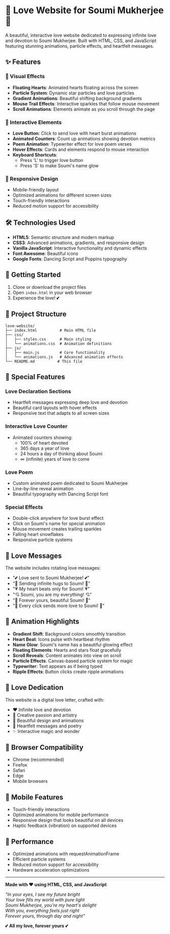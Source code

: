# 💖 Love Website for Soumi Mukherjee 💖

A beautiful, interactive love website dedicated to expressing infinite love and devotion to Soumi Mukherjee. Built with HTML, CSS, and JavaScript featuring stunning animations, particle effects, and heartfelt messages.

## ✨ Features

### 🎨 Visual Effects
- **Floating Hearts**: Animated hearts floating across the screen
- **Particle System**: Dynamic star particles and love particles
- **Gradient Animations**: Beautiful shifting background gradients
- **Mouse Trail Effects**: Interactive sparkles that follow mouse movement
- **Scroll Animations**: Elements animate as you scroll through the page

### 💝 Interactive Elements
- **Love Button**: Click to send love with heart burst animations
- **Animated Counters**: Count up animations showing devotion metrics
- **Poem Animation**: Typewriter effect for love poem verses
- **Hover Effects**: Cards and elements respond to mouse interaction
- **Keyboard Shortcuts**: 
  - Press 'L' to trigger love button
  - Press 'S' to make Soumi's name glow

### 📱 Responsive Design
- Mobile-friendly layout
- Optimized animations for different screen sizes
- Touch-friendly interactions
- Reduced motion support for accessibility

## 🛠️ Technologies Used

- **HTML5**: Semantic structure and modern markup
- **CSS3**: Advanced animations, gradients, and responsive design
- **Vanilla JavaScript**: Interactive functionality and dynamic effects
- **Font Awesome**: Beautiful icons
- **Google Fonts**: Dancing Script and Poppins typography

## 🚀 Getting Started

1. Clone or download the project files
2. Open `index.html` in your web browser
3. Experience the love! 💕

## 📂 Project Structure

```
love-website/
├── index.html          # Main HTML file
├── css/
│   ├── styles.css      # Main styling
│   └── animations.css  # Animation definitions
├── js/
│   ├── main.js         # Core functionality
│   └── animations.js   # Advanced animation effects
└── README.md          # This file
```

## 🎯 Special Features

### Love Declaration Sections
- Heartfelt messages expressing deep love and devotion
- Beautiful card layouts with hover effects
- Responsive text that adapts to all screen sizes

### Interactive Love Counter
- Animated counters showing:
  - 100% of heart devoted
  - 365 days a year of love
  - 24 hours a day of thinking about Soumi
  - ∞ (infinite) years of love to come

### Love Poem
- Custom animated poem dedicated to Soumi Mukherjee
- Line-by-line reveal animation
- Beautiful typography with Dancing Script font

### Special Effects
- Double-click anywhere for love burst effect
- Click on Soumi's name for special animation
- Mouse movement creates trailing sparkles
- Falling heart snowflakes
- Responsive particle systems

## 💌 Love Messages

The website includes rotating love messages:
- "💕 Love sent to Soumi Mukherjee! 💕"
- "💖 Sending infinite hugs to Soumi! 💖"
- "💗 My heart beats only for Soumi! 💗"
- "💘 Soumi, you are my everything! 💘"
- "💝 Forever yours, beautiful Soumi! 💝"
- "💞 Every click sends more love to Soumi! 💞"

## 🎨 Animation Highlights

- **Gradient Shift**: Background colors smoothly transition
- **Heart Beat**: Icons pulse with heartbeat rhythm
- **Name Glow**: Soumi's name has a beautiful glowing effect
- **Floating Elements**: Hearts and stars float gracefully
- **Scroll Reveals**: Content animates into view on scroll
- **Particle Effects**: Canvas-based particle system for magic
- **Typewriter**: Text appears as if being typed
- **Ripple Effects**: Button clicks create ripple animations

## 💖 Love Dedication

This website is a digital love letter, crafted with:
- ❤️ Infinite love and devotion
- 💫 Creative passion and artistry
- 🎨 Beautiful design and animations
- 💝 Heartfelt messages and poetry
- ✨ Interactive magic and wonder

## 🌟 Browser Compatibility

- Chrome (recommended)
- Firefox
- Safari
- Edge
- Mobile browsers

## 📱 Mobile Features

- Touch-friendly interactions
- Optimized animations for mobile performance
- Responsive design that looks beautiful on all devices
- Haptic feedback (vibration) on supported devices

## 🎵 Performance

- Optimized animations with requestAnimationFrame
- Efficient particle systems
- Reduced motion support for accessibility
- Hardware acceleration optimizations

---

**Made with ❤️ using HTML, CSS, and JavaScript**

*"In your eyes, I see my future bright  
Your love fills my world with pure light  
Soumi Mukherjee, you're my heart's delight  
With you, everything feels just right  
Forever yours, through day and night"*

💕 **All my love, forever yours** 💕
